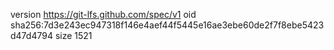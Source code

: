 version https://git-lfs.github.com/spec/v1
oid sha256:7d3e243ec947318f146e4aef44f5445e16ae3ebe60de2f7f8ebe5423d47d4794
size 1521

